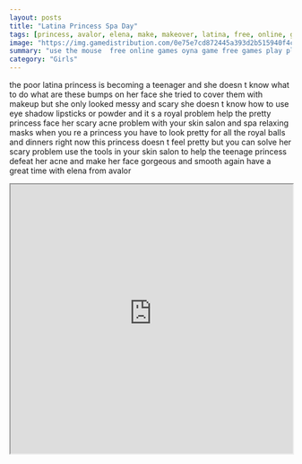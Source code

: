 ```yaml
---
layout: posts
title: "Latina Princess Spa Day"
tags: [princess, avalor, elena, make, makeover, latina, free, online, games, oyna, game, free, games, play, play, games]
image: "https://img.gamedistribution.com/0e75e7cd872445a393d2b515940f4c33.jpg"
summary: "use the mouse  free online games oyna game free games play play games"
category: "Girls"
---
```


the poor latina princess is becoming a teenager and she doesn t know what to do what are these bumps on her face she tried to cover them with makeup but she only looked messy and scary she doesn t know how to use eye shadow lipsticks or powder and it s a royal problem help the pretty princess face her scary acne problem with your skin salon and spa relaxing masks when you re a princess you have to look pretty for all the royal balls and dinners right now this princess doesn t feel pretty but you can solve her scary problem use the tools in your skin salon to help the teenage princess defeat her acne and make her face gorgeous and smooth again have a great time with elena from avalor

<iframe width="100%" height="480px;" src="https://html5.gamedistribution.com/0e75e7cd872445a393d2b515940f4c33/"></iframe>